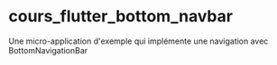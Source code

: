 # cours_flutter_bottom_navbar

Une micro-application d'exemple qui implémente une navigation avec BottomNavigationBar
